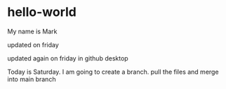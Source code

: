 # hello-world
My name is Mark


updated on friday

updated again on friday in github desktop

Today is Saturday. I am going to create a branch. pull the files and merge into main branch
